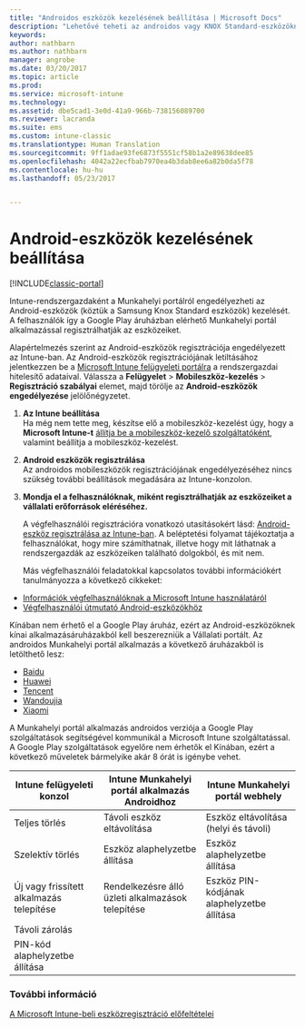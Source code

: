 ```yaml
---
title: "Androidos eszközök kezelésének beállítása | Microsoft Docs"
description: "Lehetővé teheti az androidos vagy KNOX Standard-eszközöknek a Microsoft Intune-nal történő mobileszköz-felügyeletét (MDM)."
keywords: 
author: nathbarn
ms.author: nathbarn
manager: angrobe
ms.date: 03/20/2017
ms.topic: article
ms.prod: 
ms.service: microsoft-intune
ms.technology: 
ms.assetid: dbe5cad1-3e0d-41a9-966b-738156089700
ms.reviewer: lacranda
ms.suite: ems
ms.custom: intune-classic
ms.translationtype: Human Translation
ms.sourcegitcommit: 9ff1adae93fe6873f5551cf58b1a2e89638dee85
ms.openlocfilehash: 4042a22ecfbab7970ea4b3dab8ee6a82b0da5f78
ms.contentlocale: hu-hu
ms.lasthandoff: 05/23/2017


---
```


# <a name="set-up-android-device-management"></a>Android-eszközök kezelésének beállítása

[!INCLUDE[classic-portal](../includes/classic-portal.md)]

Intune-rendszergazdaként a Munkahelyi portálról engedélyezheti az Android-eszközök (köztük a Samsung Knox Standard eszközök) kezelését. A felhasználók így a Google Play áruházban elérhető Munkahelyi portál alkalmazással regisztrálhatják az eszközeiket.

Alapértelmezés szerint az Android-eszközök regisztrációja engedélyezett az Intune-ban. Az Android-eszközök regisztrációjának letiltásához jelentkezzen be a [Microsoft Intune felügyeleti portálra](https://manage.microsoft.com) a rendszergazdai hitelesítő adataival. Válassza a **Felügyelet** > **Mobileszköz-kezelés** > **Regisztráció szabályai** elemet, majd törölje az **Android-eszközök engedélyezése** jelölőnégyzetet.

1.  **Az Intune beállítása**<br>
    Ha még nem tette meg, készítse elő a mobileszköz-kezelést úgy, hogy a **Microsoft Intune-t** [állítja be a mobileszköz-kezelő szolgáltatóként](prerequisites-for-enrollment.md#step-2-set-mdm-authority), valamint beállítja a mobileszköz-kezelést.

2.  **Android eszközök regisztrálása**<br>
    Az androidos mobileszközök regisztrációjának engedélyezéséhez nincs szükség további beállítások megadására az Intune-konzolon.

3.  **Mondja el a felhasználóknak, miként regisztrálhatják az eszközeiket a vállalati erőforrások eléréséhez.**

    A végfelhasználói regisztrációra vonatkozó utasításokért lásd: [Android-eszköz regisztrálása az Intune-ban](https://docs.microsoft.com/intune-user-help/enroll-your-device-in-intune-android). A beléptetési folyamat tájékoztatja a felhasználókat, hogy mire számíthatnak, illetve hogy mit láthatnak a rendszergazdák az eszközeiken található dolgokból, és mit nem.

    Más végfelhasználói feladatokkal kapcsolatos további információkért tanulmányozza a következő cikkeket:
  - [Információk végfelhasználóknak a Microsoft Intune használatáról](how-to-educate-your-end-users-about-microsoft-intune.md)
  - [Végfelhasználói útmutató Android-eszközökhöz](https://docs.microsoft.com/intune-user-help/using-your-android-device-with-intune)

Kínában nem érhető el a Google Play áruház, ezért az Android-eszközöknek kínai alkalmazásáruházakból kell beszerezniük a Vállalati portált. Az androidos Munkahelyi portál alkalmazás a következő áruházakból is letölthető lesz:
* [Baidu](https://go.microsoft.com/fwlink/?linkid=836946)
* [Huawei](https://go.microsoft.com/fwlink/?linkid=836948)
* [Tencent](https://go.microsoft.com/fwlink/?linkid=836949)
* [Wandoujia](https://go.microsoft.com/fwlink/?linkid=836950)
* [Xiaomi](https://go.microsoft.com/fwlink/?linkid=836947)

A Munkahelyi portál alkalmazás androidos verziója a Google Play szolgáltatások segítségével kommunikál a Microsoft Intune szolgáltatással. A Google Play szolgáltatások egyelőre nem érhetők el Kínában, ezért a következő műveletek bármelyike akár 8 órát is igénybe vehet. 

|Intune felügyeleti konzol| Intune Munkahelyi portál alkalmazás Androidhoz |Intune Munkahelyi portál webhely|   
|---|---|---|
|Teljes törlés| Távoli eszköz eltávolítása| Eszköz eltávolítása (helyi és távoli)|
|Szelektív törlés| Eszköz alaphelyzetbe állítása| Eszköz alaphelyzetbe állítása|
|Új vagy frissített alkalmazás telepítése| Rendelkezésre álló üzleti alkalmazások telepítése| Eszköz PIN-kódjának alaphelyzetbe állítása|
|Távoli zárolás|||
|PIN-kód alaphelyzetbe állítása|||

### <a name="see-also"></a>További információ
[A Microsoft Intune-beli eszközregisztráció előfeltételei](prerequisites-for-enrollment.md)

